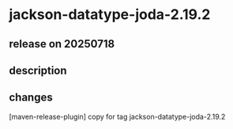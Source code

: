 # jackson-datatype-joda-2.19.2

## release on 20250718

## description

## changes

[maven-release-plugin] copy for tag jackson-datatype-joda-2.19.2

